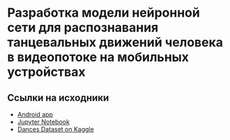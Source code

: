 # Разработка модели нейронной сети для распознавания танцевальных движений человека в видеопотоке на мобильных устройствах

## Ссылки на исходники

- [Android app](https://github.com/po4yka/dancer-app)
- [Jupyter Notebook](https://github.com/po4yka/dance-classificator)
- [Dances Dataset on Kaggle](https://kaggle.com/dataset/43ace0651e987eb3f880f81394596335a78073a215f39f1f4cecca965dc4f78b)
